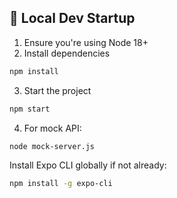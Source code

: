 ## 🧪 Local Dev Startup

1. Ensure you're using Node 18+
2. Install dependencies
```bash
npm install
```

3. Start the project
```bash
npm start
```

4. For mock API:
```bash
node mock-server.js
```

Install Expo CLI globally if not already:
```bash
npm install -g expo-cli
```
